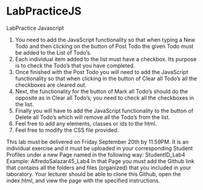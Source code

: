 # LabPracticeJS
LabPractice Javascript
1.	You need to add the JavaScript functionality so that when typing a New Todo and then clicking on the button of Post Todo the given Todo must be added to the List of Todo’s.
2.	Each individual item added to the list must have a checkbox. Its purpose is to check the Todo’s that you have completed.
3.	Once finished with the Post Todo you will need to add the JavaScript functionality so that when clicking in the button of Clear all Todo’s all the checkboxes are cleared out.
4.	Next, the functionality for the button of Mark all Todo’s should do the opposite as in Clear all Todo’s; you need to check all the checkboxes in the list.
5.	Finally you will have to add the JavaScript functionality to the button of Delete all Todo’s which will remove all the Todo’s from the list.
6.	Feel free to add any elements, classes or ids to the html.
7.	Feel free to modify the CSS file provided.

This lab must be delivered on Friday September 20th by 11:59PM. It is an individual exercise and it must be uploaded in your corresponding Student Profiles under a new Page named in the following way:
StudentID_Lab4
Example: AlfredoSalazar45_Lab4
In that Page you must add the Github link that contains all the folders and files (organized) that you included in your laboratory. Your lecturer should be able to clone this Github, open the index.html, and view the page with the specified instructions.
